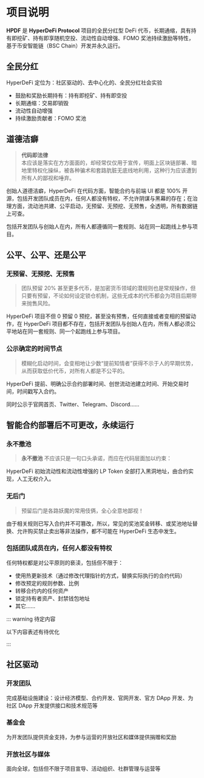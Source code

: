 # 项目说明

**HPDF** 是 **HyperDeFi Protocol** 项目的全民分红型 DeFi 代币，长期通缩，具有持有即挖矿、持有即享随机空投、流动性自动增强、FOMO 奖池持续激励等特性，基于币安智能链（BSC
Chain）开发并永久运行。

## 全民分红

HyperDeFi 定位为：社区驱动的、去中心化的、全民分红社会实验

- 鼓励和奖励长期持有：持有即挖矿、持有即空投
- 长期通缩：交易即销毁
- 流动性自动增强
- 持续激励贡献者：FOMO 奖池


## 道德洁癖

> **代码即法律**  
> 本应该是落实在方方面面的，却经常仅仅用于宣传，明面上区块链部署、暗地里特权化操纵，被各种骗术和套路肮脏无底线地利用，这种行为应该遭到所有人的鄙视和唾弃。

创始人道德洁癖，HyperDeFi 在代码方面，智能合约与前端 UI 都是 100% 开源，包括开发团队成员在内，任何人都没有特权，不允许阴谋与黑幕的存在；在治理方面，流动池共建、公平启动，无预留、无预挖、无预售，全透明，所有数据链上可查。

包括开发团队与创始人在内，所有人都遵循同一套规则、站在同一起跑线上参与项目。

## 公平、公平、还是公平

### 无预留、无预挖、无预售

> 团队预留 20% 甚至更多代币，是加密货币领域的潜规则也是常规操作，但只要有预留，不论如何设定锁仓机制，这些无成本的代币都会为项目后期带来抛售风险。

HyperDeFi 项目不但 0 预留 0 预挖，甚至没有预售，任何直接或者变相的预留动作，在 HyperDeFi 项目都不存在，包括开发团队与创始人在内，所有人都必须公平地站在同一套规则、同一个起跑线上参与项目。

### 公示确定的时间节点

> 模糊化启动时间，会变相地让少数“提前知情者”获得不示于人的早期优势，从而获取低价代币，对所有人都是不公平的。

HyperDeFi 提前、明确公示合约部署时间、创世流动池建立时间、开始交易时间，时间戳写入合约。

同时公示于官网首页、Twitter、Telegram、Discord……

## 智能合约部署后不可更改，永续运行

### 永不撤池

> **永不撤池** 不应该只是一句口头承诺，而应在代码层面加以约束：

HyperDeFi 初始流动性和流动性增强的 LP Token 全部打入黑洞地址，由合约实现，人工无权介入。

### 无后门

> 预留后门是各路妖魔的常用伎俩，全心全意地鄙视！

由于相关规则已写入合约并不可篡改，所以，常见的奖池奖金转移、或奖池地址替换、允许购买禁止卖出等非法操作，都不可能在 HyperDeFi 生态中发生。

### 包括团队成员在内，任何人都没有特权

任何特权都是对公平原则的亵渎，包括但不限于：

- 使用热更新技术（通过修改代理指针的方式，替换实际执行的合约代码）
- 修改预定的规则参数、比例
- 转移合约内的任何资产
- 锁定持有者资产、封禁钱包地址
- 其它……

::: warning 待定内容

以下内容表述有待优化

:::

## 社区驱动

### 开发团队

完成基础设施建设：设计经济模型、合约开发、官网开发、官方 DApp 开发、为社区 DApp 开发提供接口和技术规范等

### 基金会

为开发团队提供资金支持，为参与运营的开放社区和媒体提供捐赠和奖励

### 开放社区与媒体

面向全球，包括但不限于项目宣导、活动组织、社群管理与运营等
